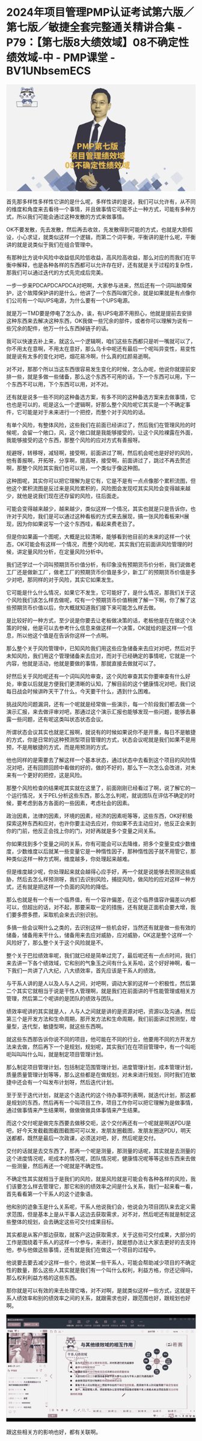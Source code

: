 # 2024年项目管理PMP认证考试第六版／第七版／敏捷全套完整通关精讲合集 - P79：【第七版8大绩效域】08不确定性绩效域-中 - PMP课堂 - BV1UNbsemECS

![](img/c7f7e43bcfa673222be1af1367d58f68_0.png)

首先那多样性多样性它讲的是什么呢，多样性讲的是说，我们可以允许有，从不同的维度和角度来去看待一个事情，并且做事情它可能不止一种方式，可能有多种方式，所以我们可能会通过这种发散的方式来做事情。

OK不要发散，先去发散，然后再去收敛，先发散得到可能的方式，也就是大胆假设，小心求证，就类似这样一个逻辑，而第二个词平衡，平衡讲的是什么呢，平衡讲的就是说类似于我们在组合管理中。

有那种比方说中风险中收益低风险低收益，高风险高收益，那么对应的而我们在平衡中解释，也是各种各样的东西都可以允许存在好，还有就是关于过程的复杂性，那我们可以通过迭代的方式先完成后完美。

一步一步来PDCAPDCAPDCA对吧啊，大家参与进来，然后还有一个词叫故障保护，这个故障保护讲的是什么，他讲了一个东西叫做冗余，就是如果就是有点像你们公司有一个叫UPS电源，为什么要有一个UPS电源。

就是万一TMD要是停电了怎么办，诶，有UPS电源不用担心，他就是提前去安排这种东西来去解决这种东西，OK我做一些冗余的部件，或者你可以理解为说有一些冗余的配件，他万一什么东西掉链子的话。

我可以快速去补上来，就这么一个逻辑啊，咱们这些东西都只是听一嘴就可以了，你不用太在意啊，不用太在意好，那么乌卡中呢还有最后一个呢叫异变性，易变性就是说有太多的变化对吧，烟花易冷啊，什么真的红颜易逝啊。

对不对，那那个所以当这东西很容易发生变化的时候，怎么办呢，他说你就提前安排一些，就是多做一些储备，那么这个东西不可用的话，下一个东西可以用，下一个东西不可以用，下个东西可以用，对不对。

还有就是说多一些不同的这种备选方案，有多不同的这种备选方案来去做事情，它也也是可以的，呃是这么一个逻辑啊，好那么整个风险呢它其实是一个不确定事件，它可能是对于未来进行一个把控，而整个对于风险的话。

有单个风险，有整体风险，这些我们在前面已经讲过了，然后我们在管理风险的时候呢，会留一个敞口，风，这个敞口就是我能够接受的，让这个风险裸露在外面，我能够接受的这个东西，那整个风险的应对方式有善报呀。

规避呀，转移呀，减轻啊，接受啊，前面讲过了啊，然后机会呢也是好好的风险，他有善报啊，开拓呀，分享啊，提高呀，接受啊，前面讲过了，跳过不再去赘述啊，那整个风险其实我们也可以用，一个类似于像这种图。

这种图呢，其实你可以把它理解为是它有，它是不是有一点点像那个累积流图，但他这个累积流图是反过来是风险累积的，风险图会发现哎其实风险会变得越来越少，就他是说我们现在还存留的风险，往后面走。

可能会变得越来越少，越来越少，类似这样一个情况，其实也就是只是告诉你，也许对于风险，我们是可以通过这种看板的方式来去展现，搞一张风险看板来H展现，因为你如果说写一个这个东西哇，看起来费老劲了。

但是你如果画一个图呢，大概是比较清晰，能够看到他目前的未来的这样一个状态，OK可能会有这样一个情况，而整个风险呢，其实我们在前面讲风险管理的时候，讲定量风险分析，在定量风险分析中。

我们还学过一个词叫预期货币价值分析，有印象没有预期货币价分析，我们说做老工厂还是做新工厂，做老工厂的预期货币价值是多少，新工厂的预期货币价值是多少对吧，那同样的对于风险，其实它如果发生。

它可能是什么什么情况，如果它不发生，它可能好了，是什么情况，那我们关于这个风险我们该怎么样去做呢，哎有一个预期货币价值稍微了解一下啊，你了解了这些预期货币价值以后，你大概就知道我们接下来可能怎么样去做。

是比较好的一种方式，至少说是你要去让老板做决策的话，老板他是在在做这个决策的时候，他是可以去参考什么信息来做这样一个决策，OK就给的是这样一个信息，所以他这个值是在告诉你这样一个点啊。

那么整个关于风险管理中，已知风险我们用这些应急储备来去应对对吧，然后对于未知风险，我们用这个管理储备来去应对，而对于已经确定的事情呢，它就是一个内容，他就是活动，他就是要做的事情，那就直接去做就可以了。

好然后关于风险呢还有一个词叫风险审查，这个风险审查其实你要审查有什么好处，审查以后就是方便我们更清晰的认知，了解目前的这个健康情况对吧，我们说每日战会时候讲昨天干了什么，今天要干什么，遇到什么困难。

挑战风险问题漏洞，还有一个呢就是经常做一些演示，每一个阶段我们都去做一个演示汇报，来去做评审对吧，那通过这个演示汇报也能够发现一些问题，能够去暴露一些问题，还有呢这类叫状态状态会议。

所谓状态会议其实也就是汇报啊，就说有的时候如果说你不是开重，每日不是敏捷的方式，你是日常的这种预测型项目管理的方式，状态会议呢就是我们如果不是用预，不是用敏捷的方式，而是用预测的方式。

他也同样的是需要去了解这样一个基本状态，通过状态中去看到这个项目的风险情况对吧，还有回顾回顾中看做的好的，做的不好的，那么下一次怎么会改进，对未来有一个更好的把控，这是风险。

那整个风险检查的结果呢其实就在这里了，前面刚刚已经看过了啊，说了解它的一个运行情况，关于PEL分析这些东西，那么怎么判呢，就说团队在评估不确定的时候，要考虑到各方各面的一些因素，考虑社会的因素。

政治因素，法律的因素，环境的因素，经济的因素呃等等，这些东西，OK好积极探索这种东西和应对，也许你要主动去应对，你如果不去主动应对，他反正会来到你的门前，他反正会找上你的门，对好再就是多个变量之间关系。

你如果找到多个变量之间的关系，你有可能会可以去降维，把多个变量变成少数维度，少数维度以后就某一些变量它是一种惰性因子，那种惰性因子就不用管它，那种类似这样一种方式啊，维度越多，你处理起来越难。

但是维度越少呢，你处理起来就会越得心应手好，再一个就是说能够去预测这些威胁，然后去怎么样预测呀，我们去识别风险，捕捉风险，做风险的应对这样一种方式，还有就是把这样一个负面的风险的降低。

那么也就是有一个有一个临界值，有一个容许偏差，在这个临界值容许偏差以内都可以，但超出的话，对不起，那要采取一定的措施，还有就是正面机会要大增，我们要多攒多攒，采取机会来去识别识别。

多搞一些会议啊什么之类的，去识别这样一些机会好，当然还有就是做一些有效的储备，储备用来干什么，储备用来去应对威胁，应对威胁，OK这是整个这样一个风险好了，那么整个关于这个风险就是不。

整个关于巴拉绩效率呢，我们就已经是简单过完了，最后呢还有一点点时间，我们来去讲一下各个绩效域，它和别的气象玉之间有什么关系哈，这个好好神啊，看一下我们一共讲了八大纪，八大绩效率，首先应该是干系人的绩效。

与干系人讲的是人以及人与人之间，对吧啊，调动大家的这样一个积极性，然后第二个其实它就相当于说是干性人管理啊，就是我们在前面讲的干性能管理或相关方管理，然后第二个呢讲的是团队的绩效与团队。

绩效率呢讲的其实就是人，人与人之间就是讲的是资源对吧，资源以及沟通，然后第三个是开发方法和生命周期，那开发方法和生命周期，我们前面讲过预测型，增量型，迭代型，敏捷型啊，就这些东西啊。

就这些东西那告诉你说不同的项目，他可能在不同的行业，他要用不同的方开发方法来去做，然后再下一个是规划，规划呢，其实我们在在项目管理中，有一个叫呃呃叫叫叫什么叫，就是制定项目管理计划。

那么制定项目管理计划，包括制定范围管理计划，进度管理计划，成本管理计划，质量质量管理计划等等，那么这些都是在做规划，对未来进行规划，同时我们在敏捷中还会有一个叫发布计划呀，然后迭代计划。

至于至于迭代计划，就是这个迭迭代的这个待办事项列表啊，就迭代计划，那这都是规划的东西，然后再有一个叫项目工作，项目工作你可以把它理解为是做事情，通过做事情来产生结果啊，做做做做具体事情来产生结果。

而这个交付呢是做完东西要去做移交呃，这个交付再还有一个呢就是啊送PDU是吧，好今天发截截图截图截图可可以发，发朋友圈截图，发朋友圈送PDU，明天送都都，既然是最后一次政课，必须送对吧，好，然后呢是交付。

交付的话就是去交东西了，那再一个呢是测量，那测量的话呢，其实就是去测量的这个进度情况呢，呃成本的情况呢，团队情况呢，健康情况呢等等这些东西来去做一些测量，然后再还一个呢就是不确定性。

不确定性其实就相当于是我们的风险，就是风险就是可能会有各种各样的风险，我们该要怎么样去管理它，那它和别的绩效率之间是什么关系，我们一起来看一看，首先看看第一个干系人的这个迹象语。

他和别的迹象玉是什么关系呢，干系人他说我们会，他说会为项目团队来去定义需求范围，但是基本上是从干事人这边去获取需求，对不对，然后呢还有就是制定这些整体的规划，会去确定这些可交付成果目标。

其实都是从客户那边获取，就客户这边获取需求，关于这些可交付成果，大部分的工作是围绕着干系人的这样一个参与，来进行，就是想办法让大家去更好的去支持他，参与他做这些事情，还有就是我们在做这一个项目的过程中。

他说要去要去减少这样一些个，他说某一些干系人，可能会帮助减少项目的不确定性的数量，那么这些人其实就是我们有一个叫什么权利，利益方格，你还记得吗，那么权利利益方格的这些东西。

那你就是可以有效的来去处理它咯，对不对啊，是就类似这样一些方式，这就是干系人绩效率和别的绩效率之间的关系，就跟需求也好，跟范围也好，跟规划也好啊。



![](img/c7f7e43bcfa673222be1af1367d58f68_2.png)

跟这些相关方的影响也好，都有关联啊。